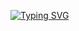 
<a href="https://git.io/typing-svg"><img src="https://readme-typing-svg.demolab.com?font=Fira+Code&pause=1000&color=000000&background=FF8510F4&random=false&width=435&lines=Olá+meu+nome+é+kauã" alt="Typing SVG" /></a>
